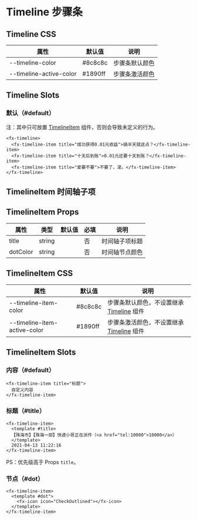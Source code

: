 # Timeline 步骤条

## Timeline CSS

| 属性                    | 默认值  | 说明           |
| ----------------------- | ------- | -------------- |
| --timeline-color        | #8c8c8c | 步骤条默认颜色 |
| --timeline-active-color | #1890ff | 步骤条激活颜色 |

## Timeline Slots

### 默认（#default）

注：其中只可放置 [TimelineItem](./Timeline.md#timelineitem-时间轴子项) 组件，否则会导致未定义的行为。

```
<fx-timeline>
  <fx-timeline-item title="成功获得0.01元收益">搞半天就这点？</fx-timeline-item>
  <fx-timeline-item title="十天后到账">0.01元还要十天到账？</fx-timeline-item>
  <fx-timeline-item title="爱要不要">不要了，滚。</fx-timeline-item>
</fx-timeline>
```

## TimelineItem 时间轴子项

## TimelineItem Props

| 属性     | 类型   | 默认值 | 必填 | 说明           |
| -------- | ------ | ------ | ---- | -------------- |
| title    | string |        | 否   | 时间轴子项标题 |
| dotColor | string |        | 否   | 时间轴节点颜色 |

## TimelineItem CSS

| 属性                         | 默认值  | 说明                                                                   |
| ---------------------------- | ------- | ---------------------------------------------------------------------- |
| --timeline-item-color        | #8c8c8c | 步骤条默认颜色，不设置继承 [Timeline](./Timeline.md#timeline-css) 组件 |
| --timeline-item-active-color | #1890ff | 步骤条激活颜色，不设置继承 [Timeline](./Timeline.md#timeline-css) 组件 |

## TimelineItem Slots

### 内容（#default）

```
<fx-timeline-item title="标题">
  自定义内容
</fx-timeline-item>
```

### 标题（#title）

```
<fx-timeline-item>
  <template #title>
  【珠海市】【珠海一部】快递小哥正在派件（<a href="tel:10000">10000</a>）
  </template>
  2021-04-13 11:22:16
</fx-timeline-item>
```

PS：优先级高于 Props `title`。

### 节点（#dot）

```
<fx-timeline-item>
  <template #dot">
    <fx-icon icon="CheckOutlined"></fx-icon>
  </template>
</fx-timeline-item>
```
